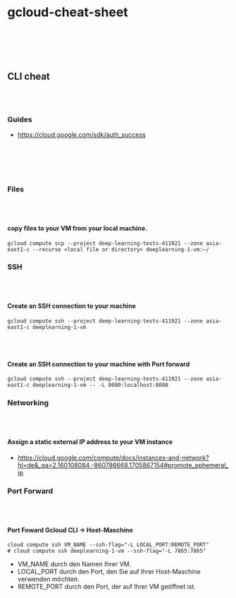 # gcloud-cheat-sheet


<br><br>
<br><br>

## CLI cheat

<br><br>

### Guides
- https://cloud.google.com/sdk/auth_success





<br><br>
<br><br>

### Files

<br><br>

#### copy files to your VM from your local machine.
```shell
gcloud compute scp --project deep-learning-tests-411921 --zone asia-east1-c --recurse <local file or directory> deeplearning-1-vm:~/
```



### SSH

<br><br>

#### Create an SSH connection to your machine 
```shell
gcloud compute ssh --project deep-learning-tests-411921 --zone asia-east1-c deeplearning-1-vm
```

<br><br>

#### Create an SSH connection to your machine with Port forward
```shell
gcloud compute ssh --project deep-learning-tests-411921 --zone asia-east1-c deeplearning-1-vm -- -L 8080:localhost:8080
```



### Networking

<br><br>

#### Assign a static external IP address to your VM instance
- https://cloud.google.com/compute/docs/instances-and-network?hl=de&_ga=2.160108084.-860786668.1705867154#promote_ephemeral_ip






### Port Forward

<br><br>

#### Port Foward Gcloud CLI -> Host-Maschine 
```shell
cloud compute ssh VM_NAME --ssh-flag="-L LOCAL_PORT:REMOTE_PORT"
# cloud compute ssh deeplearning-1-vm --ssh-flag="-L 7865:7865"
```
- VM_NAME durch den Namen Ihrer VM.
- LOCAL_PORT durch den Port, den Sie auf Ihrer Host-Maschine verwenden möchten.
- REMOTE_PORT durch den Port, der auf Ihrer VM geöffnet ist.
